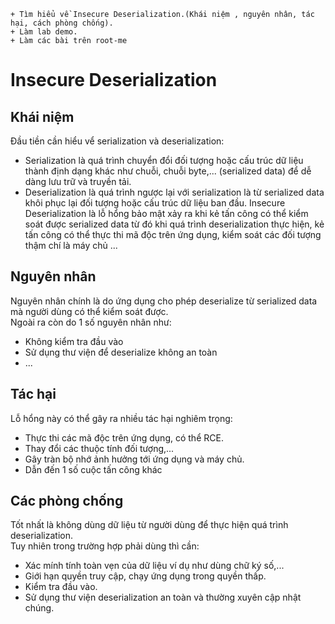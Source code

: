 ```
+ Tìm hiểu về Insecure Deserialization.(Khái niệm , nguyên nhân, tác hại, cách phòng chống).
+ Làm lab demo.
+ Làm các bài trên root-me
```
# Insecure Deserialization
## Khái niệm
Đầu tiền cần hiểu vể serialization và deserialization:
- Serialization là quá trình chuyển đổi đối tượng hoặc cấu trúc dữ liệu thành định dạng khác như chuỗi, chuỗi byte,... (serialized data) để dễ dàng lưu trữ và truyền tải.
- Deserialization là quá trình ngược lại với serialization là từ serialized data khôi phục lại đối tượng hoặc cấu trúc dữ liệu ban đầu.
Insecure Deserialization là lỗ hổng bảo mật xảy ra khi kẻ tấn công có thể kiểm soát được serialized data từ đó khi quá trình deserialization thực hiện, kẻ tấn công có thể thực thi mã độc trên ứng dụng, kiểm soát các đối tượng thậm chí là máy chủ ...
## Nguyên nhân 
Nguyên nhân chính là do ứng dụng cho phép deserialize từ serialized data mà người dùng có thể kiểm soát được. <br>
Ngoài ra còn do 1 số nguyên nhân như:
- Không kiểm tra đầu vào
- Sử dụng thư viện để deserialize không an toàn 
- ...
## Tác hại
Lỗ hổng này có thể gây ra nhiều tác hại nghiêm trọng:
- Thực thi các mã độc trên ứng dụng, có thể RCE.
- Thay đổi các thuộc tính đối tượng,...
- Gây tràn bộ nhớ ảnh hưởng tới ứng dụng và máy chủ.
- Dẫn đến 1 số cuộc tấn công khác
## Các phòng chống
Tốt nhất là không dùng dữ liệu từ người dùng để thực hiện quá trình deserialization.<br>
Tuy nhiên trong trường hợp phải dùng thì cần:
- Xác mính tính toàn vẹn của dữ liệu ví dụ như dùng chữ ký số,...
- Giới hạn quyền truy cập, chạy ứng dụng trong quyền thấp.
- Kiểm tra đầu vào.
- Sử dụng thư viện deserialization an toàn và thường xuyên cập nhật chúng.
